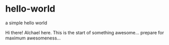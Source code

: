 # hello-world

a simple hello world


Hi there! Alchael here. This is the start of something awesome... prepare for maximum awesomeness...
